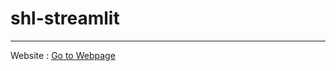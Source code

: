 # shl-streamlit
<hr>

Website : <a href="https://shl-assignment-shivamsharma.streamlit.app/">Go to Webpage</a>
